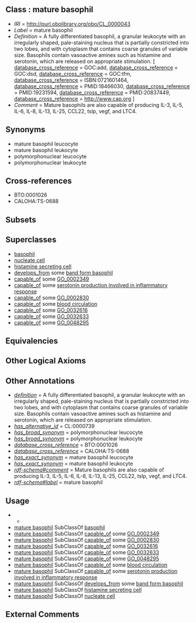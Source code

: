 
## Class : mature basophil

 * *IRI* = http://purl.obolibrary.org/obo/CL_0000043
 * *Label* = mature basophil
 * *Definition* = A fully differentiated basophil, a granular leukocyte with an irregularly shaped, pale-staining nucleus that is partially constricted into two lobes, and with cytoplasm that contains coarse granules of variable size. Basophils contain vasoactive amines such as histamine and serotonin, which are released on appropriate stimulation. [ [database_cross_reference](../../ef/oboInOwl#hasDbXref.md) = GOC:add, [database_cross_reference](../../ef/oboInOwl#hasDbXref.md) = GOC:dsd, [database_cross_reference](../../ef/oboInOwl#hasDbXref.md) = GOC:tfm, [database_cross_reference](../../ef/oboInOwl#hasDbXref.md) = ISBN:0721601464, [database_cross_reference](../../ef/oboInOwl#hasDbXref.md) = PMID:18466030, [database_cross_reference](../../ef/oboInOwl#hasDbXref.md) = PMID:19231594, [database_cross_reference](../../ef/oboInOwl#hasDbXref.md) = PMID:20837449, [database_cross_reference](../../ef/oboInOwl#hasDbXref.md) = http://www.cap.org ]
 * *Comment* = Mature basophils are also capable of producing IL-3, IL-5, IL-6, IL-8, IL-13, IL-25, CCL22, tslp, vegf, and LTC4.

## Synonyms

 * mature basophil leucocyte
 * mature basophil leukocyte
 * polymorphonuclear leucocyte
 * polymorphonuclear leukocyte

## Cross-references

 * BTO:0001026
 * CALOHA:TS-0688

## Subsets


## Superclasses

 * [basophil](../../CL/67/CL_0000767.md)
 * [nucleate cell](../../CL/42/CL_0002242.md)
 * [histamine secreting cell](../../CL/74/CL_0002274.md)
 * [develops_from](../../RO/02/RO_0002202.md) some [band form basophil](../../CL/70/CL_0000770.md)
 * [capable_of](../../RO/15/RO_0002215.md) some [GO_0002349](../../GO/49/GO_0002349.md)
 * [capable_of](../../RO/15/RO_0002215.md) some [serotonin production involved in inflammatory response](../../GO/51/GO_0002351.md)
 * [capable_of](../../RO/15/RO_0002215.md) some [GO_0002830](../../GO/30/GO_0002830.md)
 * [capable_of](../../RO/15/RO_0002215.md) some [blood circulation](../../GO/15/GO_0008015.md)
 * [capable_of](../../RO/15/RO_0002215.md) some [GO_0032616](../../GO/16/GO_0032616.md)
 * [capable_of](../../RO/15/RO_0002215.md) some [GO_0032633](../../GO/33/GO_0032633.md)
 * [capable_of](../../RO/15/RO_0002215.md) some [GO_0048295](../../GO/95/GO_0048295.md)

## Equivalencies


## Other Logical Axioms


## Other Annotations

 * *[definition](../../IAO/15/IAO_0000115.md)* = A fully differentiated basophil, a granular leukocyte with an irregularly shaped, pale-staining nucleus that is partially constricted into two lobes, and with cytoplasm that contains coarse granules of variable size. Basophils contain vasoactive amines such as histamine and serotonin, which are released on appropriate stimulation.
 * *[has_alternative_id](../../Id/oboInOwl#hasAlternativeId.md)* = CL:0000739
 * *[has_broad_synonym](../../ym/oboInOwl#hasBroadSynonym.md)* = polymorphonuclear leucocyte
 * *[has_broad_synonym](../../ym/oboInOwl#hasBroadSynonym.md)* = polymorphonuclear leukocyte
 * *[database_cross_reference](../../ef/oboInOwl#hasDbXref.md)* = BTO:0001026
 * *[database_cross_reference](../../ef/oboInOwl#hasDbXref.md)* = CALOHA:TS-0688
 * *[has_exact_synonym](../../ym/oboInOwl#hasExactSynonym.md)* = mature basophil leucocyte
 * *[has_exact_synonym](../../ym/oboInOwl#hasExactSynonym.md)* = mature basophil leukocyte
 * *[rdf-schema#comment](../../nt/rdf-schema#comment.md)* = Mature basophils are also capable of producing IL-3, IL-5, IL-6, IL-8, IL-13, IL-25, CCL22, tslp, vegf, and LTC4.
 * *[rdf-schema#label](../../el/rdf-schema#label.md)* = mature basophil

## Usage

 * -
 * [mature basophil](../../CL/43/CL_0000043.md) SubClassOf [basophil](../../CL/67/CL_0000767.md)
 * [mature basophil](../../CL/43/CL_0000043.md) SubClassOf [capable_of](../../RO/15/RO_0002215.md) some [GO_0002349](../../GO/49/GO_0002349.md)
 * [mature basophil](../../CL/43/CL_0000043.md) SubClassOf [capable_of](../../RO/15/RO_0002215.md) some [GO_0002830](../../GO/30/GO_0002830.md)
 * [mature basophil](../../CL/43/CL_0000043.md) SubClassOf [capable_of](../../RO/15/RO_0002215.md) some [GO_0032616](../../GO/16/GO_0032616.md)
 * [mature basophil](../../CL/43/CL_0000043.md) SubClassOf [capable_of](../../RO/15/RO_0002215.md) some [GO_0032633](../../GO/33/GO_0032633.md)
 * [mature basophil](../../CL/43/CL_0000043.md) SubClassOf [capable_of](../../RO/15/RO_0002215.md) some [GO_0048295](../../GO/95/GO_0048295.md)
 * [mature basophil](../../CL/43/CL_0000043.md) SubClassOf [capable_of](../../RO/15/RO_0002215.md) some [blood circulation](../../GO/15/GO_0008015.md)
 * [mature basophil](../../CL/43/CL_0000043.md) SubClassOf [capable_of](../../RO/15/RO_0002215.md) some [serotonin production involved in inflammatory response](../../GO/51/GO_0002351.md)
 * [mature basophil](../../CL/43/CL_0000043.md) SubClassOf [develops_from](../../RO/02/RO_0002202.md) some [band form basophil](../../CL/70/CL_0000770.md)
 * [mature basophil](../../CL/43/CL_0000043.md) SubClassOf [histamine secreting cell](../../CL/74/CL_0002274.md)
 * [mature basophil](../../CL/43/CL_0000043.md) SubClassOf [nucleate cell](../../CL/42/CL_0002242.md)

## External Comments

